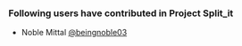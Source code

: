 ### Following users have contributed in Project Split_it
- Noble Mittal [@beingnoble03](https://github.com/beingnoble03)
